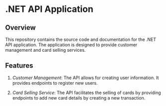 # .NET API Application

## Overview

This repository contains the source code and documentation for the .NET API application. The application is designed to provide customer management and card selling services.

## Features

1. *Customer Management*: The API allows for creating user information. It provides endpoints to register new users.

2. *Card Selling Service*: The API facilitates the selling of cards by providing endpoints to add new card details by creating a new transaction.

